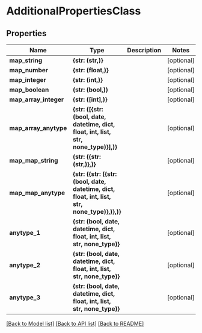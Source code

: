 # AdditionalPropertiesClass

## Properties
Name | Type | Description | Notes
------------ | ------------- | ------------- | -------------
**map_string** | **{str: (str,)}** |  | [optional] 
**map_number** | **{str: (float,)}** |  | [optional] 
**map_integer** | **{str: (int,)}** |  | [optional] 
**map_boolean** | **{str: (bool,)}** |  | [optional] 
**map_array_integer** | **{str: ([int],)}** |  | [optional] 
**map_array_anytype** | **{str: ([{str: (bool, date, datetime, dict, float, int, list, str, none_type)}],)}** |  | [optional] 
**map_map_string** | **{str: ({str: (str,)},)}** |  | [optional] 
**map_map_anytype** | **{str: ({str: ({str: (bool, date, datetime, dict, float, int, list, str, none_type)},)},)}** |  | [optional] 
**anytype_1** | **{str: (bool, date, datetime, dict, float, int, list, str, none_type)}** |  | [optional] 
**anytype_2** | **{str: (bool, date, datetime, dict, float, int, list, str, none_type)}** |  | [optional] 
**anytype_3** | **{str: (bool, date, datetime, dict, float, int, list, str, none_type)}** |  | [optional] 

[[Back to Model list]](../README.md#documentation-for-models) [[Back to API list]](../README.md#documentation-for-api-endpoints) [[Back to README]](../README.md)


